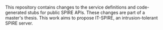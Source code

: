 This repository contains changes to the service definitions and code-generated stubs for public SPIRE APIs. These changes are part of a master's thesis. This work aims to propose IT-SPIRE, an intrusion-tolerant SPIRE server.
